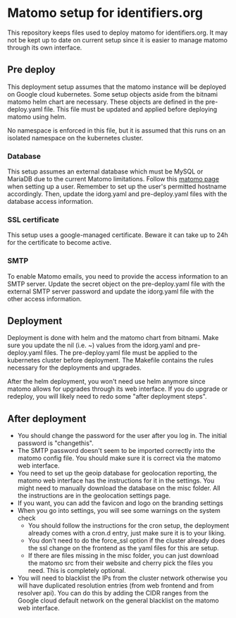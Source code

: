 
# Matomo setup for identifiers.org

This repository keeps files used to deploy matomo for identifiers.org. 
It may not be kept up to date on current setup since it is easier to manage matomo through its own interface.




## Pre deploy

This deployment setup assumes that the matomo instance will be deployed on Google cloud kubernetes.
Some setup objects aside from the bitnami matomo helm chart are necessary.
These objects are defined in the pre-deploy.yaml file.
This file must be updated and applied before deploying matomo using helm.

No namespace is enforced in this file, but it is assumed that this runs on an isolated namespace on the kubernetes cluster.



### Database

This setup assumes an external database which must be MySQL or MariaDB due to the current Matomo limitations.
Follow this [matomo page](https://matomo.org/faq/how-to-install/faq_23484/) when setting up a user.
Remember to set up the user's permitted hostname accordingly.
Then, update the idorg.yaml and pre-deploy.yaml files with the database access information.

### SSL certificate

This setup uses a google-managed certificate.
Beware it can take up to 24h for the certificate to become active.

### SMTP

To enable Matomo emails, you need to provide the access information to an SMTP server.
Update the secret object on the pre-deploy.yaml file with the external SMTP server password and 
update the idorg.yaml file with the other access information.





## Deployment

Deployment is done with helm and the matomo chart from bitnami. 
Make sure you update the nil (i.e. ~) values from the idorg.yaml and pre-deploy.yaml files.
The pre-deploy.yaml file must be applied to the kubernetes cluster before deployment.
The Makefile contains the rules necessary for the deployments and upgrades.

After the helm deployment, you won't need use helm anymore since matomo allows for upgrades through its web interface.
If you do upgrade or redeploy, you will likely need to redo some "after deployment steps".




## After deployment

- You should change the password for the user after you log in. The initial password is "changethis". 
- The SMTP password doesn't seem to be imported correctly into the matomo config file. You should make sure it is correct via the matomo web interface.
- You need to set up the geoip database for geolocation reporting, the matomo web interface has the instructions for it in the settings. You might need to manually download the database on the misc folder. All the instructions are in the geolocation settings page.
- If you want, you can add the favicon and logo on the branding settings
- When you go into settings, you will see some warnings on the system check
  - You should follow the instructions for the cron setup, the deployment already comes with a cron.d entry, just make sure it is to your liking.
  - You don't need to do the force_ssl option if the cluster already does the ssl change on the frontend as the yaml files for this are setup.
  - If there are files missing in the misc folder, you can just download the matomo src from their website and cherry pick the files you need. This is completely optional.
- You will need to blacklist the IPs from the cluster network otherwise you will have duplicated resolution entries (from web frontend and from resolver api). You can do this by adding the CIDR ranges from the Google cloud default network on the general blacklist on the matomo web interface.
